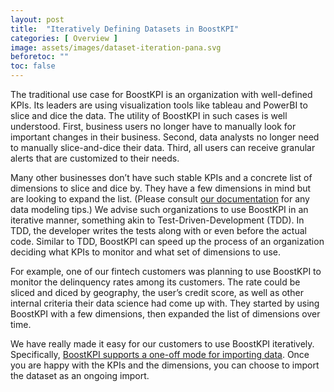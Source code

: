 ```yaml
---
layout: post
title:  "Iteratively Defining Datasets in BoostKPI"
categories: [ Overview ]
image: assets/images/dataset-iteration-pana.svg
beforetoc: ""
toc: false
---
```


The traditional use case for BoostKPI is an organization with well-defined KPIs. Its leaders are using visualization tools like tableau and PowerBI to slice and dice the data. The utility of BoostKPI in such cases is well understood. First, business users no longer have to manually look for important changes in their business. Second, data analysts no longer need to manually slice-and-dice their data. Third, all users can receive granular alerts that are customized to their needs.

Many other businesses don’t have such stable KPIs and a concrete list of dimensions to slice and dice by. They have a few dimensions in mind but are looking to expand the list. (Please consult [our documentation](https://docs.boostkpi.com/#/data-import/guide/index?id=data-modeling-tips) for any data modeling tips.) We advise such organizations to use BoostKPI in an iterative manner, something akin to Test-Driven-Development (TDD). In TDD, the developer writes the tests along with or even before the actual code. Similar to TDD, BoostKPI can speed up the process of an organization deciding what KPIs to monitor and what set of dimensions to use.

For example, one of our fintech customers was planning to use BoostKPI to monitor the delinquency rates among its customers. The rate could be sliced and diced by geography, the user’s credit score, as well as other internal criteria their data science had come up with. They started by using BoostKPI with a few dimensions, then expanded the list of dimensions over time.

We have really made it easy for our customers to use BoostKPI iteratively. Specifically, [BoostKPI supports a one-off mode for importing data](https://docs.boostkpi.com/#/data-import/guide/index?id=importing-data-into-boostkpi). Once you are happy with the KPIs and the dimensions, you can choose to import the dataset as an ongoing import.
